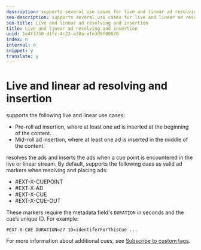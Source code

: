 ```yaml
---
description: supports several use cases for live and linear ad resolving and insertion.
seo-description: supports several use cases for live and linear ad resolving and insertion.
seo-title: Live and linear ad resolving and insertion
title: Live and linear ad resolving and insertion
uuid: 1e4f7750-d1fc-4c22-a38a-efe3d9f00078
index: n
internal: n
snippet: y
translate: y
---
```


# Live and linear ad resolving and insertion

 <!-- PH element: phrases/primetime-sdk-name --> supports the following live and linear use cases:
* Pre-roll ad insertion, where at least one ad is inserted at the beginning of the content.
* Mid-roll ad insertion, where at least one ad is inserted in the middle of the content.

<!-- PH element: phrases/primetime-sdk-name --> resolves the ads and inserts the ads when a cue point is encountered in the live or linear stream. By default, <!-- PH element: phrases/primetime-sdk-name --> supports the following cues as valid ad markers when resolving and placing ads:
* #EXT-X-CUEPOINT
* #EXT-X-AD
* #EXT-X-CUE
* #EXT-X-CUE-OUT

These markers require the metadata field's `DURATION` in seconds and the cue’s unique ID. For example: 
```
#EXT-X-CUE DURATION=27 ID=identiferForThisCue ...

```

For more information about additional cues, see [Subscribe to custom tags](t_psdk_ios_1.4_custom-tags-subscribe.md#t_psdk_ios_subscribing-to-custom-hls-tags). 
